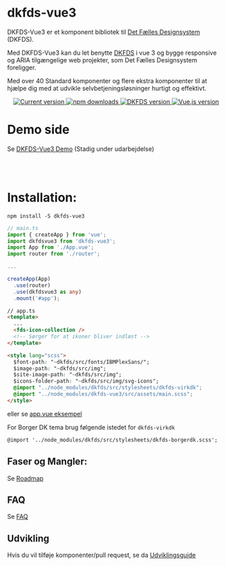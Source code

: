 # dkfds-vue3

DKFDS-Vue3 er et komponent bibliotek til [Det Fælles Designsystem](https://designsystem.dk/) (DKFDS).

Med DKFDS-Vue3 kan du let benytte [DKFDS](https://designsystem.dk/) i vue 3 og bygge responsive og ARIA tilgængelige web projekter, som Det Fælles Designsystem foreligger.

Med over 40 Standard komponenter og flere ekstra komponenter til at hjælpe dig med at udvikle selvbetjeningsløsninger hurtigt og effektivt.


<p align="center">
   <a href="https://www.npmjs.com/package/dkfds-vue3">
    <img src="https://flat.badgen.net/npm/v/dkfds-vue3" alt="Current version">
  </a>
  <a href="https://www.npmjs.com/package/dkfds-vue3">
    <img src="https://flat.badgen.net/npm/dt/dkfds-vue3" alt="npm downloads">
  </a>
  <a href="https://github.com/detfaellesdesignsystem/dkfds-components">
    <img src="https://flat.badgen.net/badge/dkfds/8.2.0/0059b3" alt="DKFDS version">
  </a>
  <a href="https://vuejs.org">
    <img src="https://flat.badgen.net/badge/vue.js/3.2.x/4fc08d" alt="Vue.js version">
  </a>


</p>

# Demo side



Se [DKFDS-Vue3 Demo](https://whitewillow.github.io/dkfds-vue3-example) (Stadig under udarbejdelse)


<br />
<br />

# Installation:


```
npm install -S dkfds-vue3
```

```typescript
// main.ts
import { createApp } from 'vue';
import dkfdsvue3 from 'dkfds-vue3';
import App from './App.vue';
import router from './router';

...

createApp(App)
  .use(router)
  .use(dkfdsvue3 as any)
  .mount('#app');
```

```html
// app.ts
<template>
  ...
  <fds-icon-collection />
  <!-- Sørger for at ikoner bliver indlæst -->
</template>

<style lang="scss">
  $font-path: "~dkfds/src/fonts/IBMPlexSans/";
  $image-path: "~dkfds/src/img";
  $site-image-path: "~dkfds/src/img";
  $icons-folder-path: "~dkfds/src/img/svg-icons";
  @import "../node_modules/dkfds/src/stylesheets/dkfds-virkdk";
  @import "../node_modules/dkfds-vue3/src/assets/main.scss";
</style>
```


eller se [app.vue eksempel](./dokumentation/app-vue-example.md)


For Borger DK tema brug følgende istedet for `dkfds-virkdk`
```html
@import '../node_modules/dkfds/src/stylesheets/dkfds-borgerdk.scss';
```


## Faser og Mangler:

Se [Roadmap](./dokumentation/WIP.md)

## FAQ

Se [FAQ](./dokumentation/faq.md)


## Udvikling

Hvis du vil tilføje komponenter/pull request, se da [Udviklingsguide](./dokumentation/UdviklingsGuide.md)